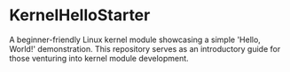 # KernelHelloStarter
A beginner-friendly Linux kernel module showcasing a simple 'Hello, World!' demonstration. This repository serves as an introductory guide for those venturing into kernel module development.
